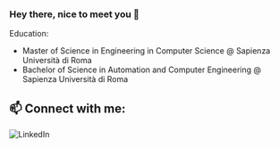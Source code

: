 ### Hey there, nice to meet you 👋

<!--
**aloilor/aloilor** is a ✨ _special_ ✨ repository because its `README.md` (this file) appears on your GitHub profile.

Here are some ideas to get you started:

- 🔭 I’m currently working on ...
- 🌱 I’m currently learning ...
- 👯 I’m looking to collaborate on ...
- 🤔 I’m looking for help with ...
- 💬 Ask me about ...
- 📫 How to reach me: ...
- 😄 Pronouns: ...
- ⚡ Fun fact: ...
-->

Education: 
- Master of Science in Engineering in Computer Science @ Sapienza Università di Roma
- Bachelor of Science in Automation and Computer Engineering @ Sapienza Università di Roma


## 📫 Connect with me:
![LinkedIn](https://img.shields.io/badge/linkedin-%230077B5.svg?style=for-the-badge&logo=linkedin&logoColor=white)

